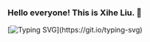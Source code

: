 ### Hello everyone! This is Xihe Liu. 👋

<!--
**foisliu/foisliu** is a ✨ _special_ ✨ repository because its `README.md` (this file) appears on your GitHub profile.

Here are some ideas to get you started:

- 🔭 I’m currently working on ...
- 🌱 I’m currently learning ...
- 👯 I’m looking to collaborate on ...
- 🤔 I’m looking for help with ...
- 💬 Ask me about ...
- 📫 How to reach me: ...
- 😄 Pronouns: ...
- ⚡ Fun fact: ...
-->
[![Typing SVG](https://readme-typing-svg.demolab.com?font=Ubuntu&size=25&duration=1000&pause=1500&color=6D34A4&center=true&vCenter=true&multiline=true&width=435&lines=Hello+everyone!+This+is+Xihe+Liu.;I+come+from+the+School+of+Physics+at+Shandong+University.)](https://git.io/typing-svg)
